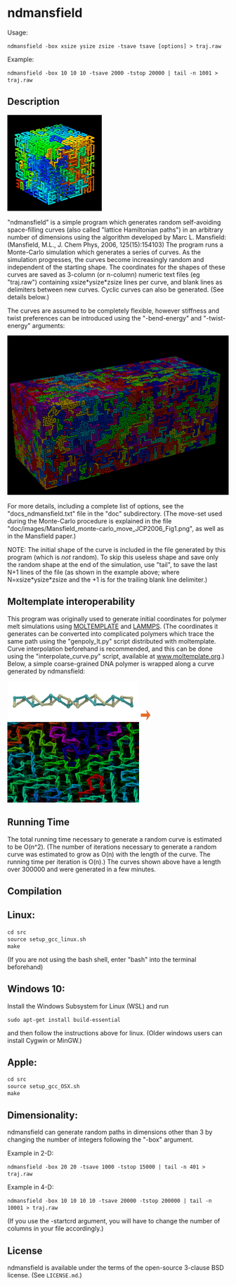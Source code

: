 ndmansfield
===========

Usage:

    ndmansfield -box xsize ysize zsize -tsave tsave [options] > traj.raw

Example:

    ndmansfield -box 10 10 10 -tsave 2000 -tstop 20000 | tail -n 1001 > traj.raw

##  Description

![color varies over length from blue to red](./doc/images/hamiltonian_paths_16x16x16.gif)

"ndmansfield" is a simple program which
generates random self-avoiding space-filling curves
(also called "lattice Hamiltonian paths")
in an arbitrary number of dimensions 
using the algorithm developed by Marc L. Mansfield:
       (Mansfield, M.L., J. Chem Phys, 2006, 125(15):154103)
The program runs a Monte-Carlo simulation
which generates a series of curves.  As the simulation progresses,
the curves become increasingly random and independent of the starting shape.
The coordinates for the shapes of these curves are saved as 3-column
(or n-column) numeric text files (eg "traj.raw") containing xsize\*ysize\*zsize
lines per curve, and blank lines as delimiters between new curves.
Cyclic curves can also be generated.  (See details below.)

The curves are assumed to be completely flexible,
however stiffness and twist preferences can be introduced
using the "-bend-energy" and "-twist-energy" arguments:

![color varies over length from blue to red](./doc/images/increasing_stiffness_50x50x125.gif)

For more details, including a complete list of options, see the
"docs_ndmansfield.txt" file in the "doc" subdirectory.
(The move-set used during the Monte-Carlo procedure is explained in the file
 "doc/images/Mansfield_monte-carlo_move_JCP2006_Fig1.png",
as well as in the Mansfield paper.)

NOTE: The initial shape of the curve is included in the file generated by this
program (which is *not* random).  To skip this useless shape and save only
the random shape at the end of the simulation, use "tail", to save the last N+1
lines of the file (as shown in the example above;
where N=xsize\*ysize\*zsize
and the +1 is for the trailing blank line delimiter.)

## Moltemplate interoperability

This program was originally used to generate initial coordinates for polymer melt simulations using [MOLTEMPLATE](http://www.moltemplate.org "Moltemplate Homepage") and [LAMMPS](http://lammps.sandia.gov "LAMMPS Home Page").  (The coordinates it generates can be converted into complicated polymers which trace the same path using the "genpoly_lt.py" script distributed with moltemplate.  Curve interpolation beforehand is recommended, and this can be done using the "interpolate_curve.py" script, available at www.moltemplate.org.)  Below, a simple coarse-grained DNA polymer is wrapped along a curve generated by ndmansfield:

![coarse grained DNA polymer model](./doc/images/moltemplate_usage/CG_dsDNA_gold_turquoise.gif)  ![coarse grained DNA polymer model](./doc/images/rightarrow.png)  ![DNA wrapped around a curve. Color varies from blue to red.](./doc/images/moltemplate_usage/wrap_CG_dsDNA_around_a_curve_from_ndmansfield_LLR.png)

## Running Time
The total running time necessary to generate a random curve is
estimated to be O(n^2).  (The number of iterations
necessary to generate a random curve was estimated
to grow as O(n) with the length of the curve.
The running time per iteration is O(n).)
The curves shown above have a length over 300000
and were generated in a few minutes.

## Compilation

## Linux:

    cd src
    source setup_gcc_linux.sh
    make

(If you are not using the bash shell, enter "bash" into the terminal beforehand)

## Windows 10:

Install the Windows Subsystem for Linux (WSL) and run

    sudo apt-get install build-essential

and then follow the instructions above for linux.
(Older windows users can install Cygwin or MinGW.)

## Apple:

    cd src
    source setup_gcc_OSX.sh
    make

## Dimensionality:

ndmansfield can generate random paths in dimensions
other than 3 by changing the number of integers following the "-box" argument.

Example in 2-D:

    ndmansfield -box 20 20 -tsave 1000 -tstop 15000 | tail -n 401 > traj.raw

Example in 4-D:

    ndmansfield -box 10 10 10 10 -tsave 20000 -tstop 200000 | tail -n 10001 > traj.raw

(If you use the -startcrd argument, you will have to change the number of
columns in your file accordingly.)

## License

ndmansfield is available under the terms of the open-source 3-clause BSD 
license.  (See `LICENSE.md`.)

